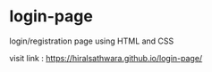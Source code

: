# login-page

login/registration page using HTML and CSS



visit link :  https://hiralsathwara.github.io/login-page/
